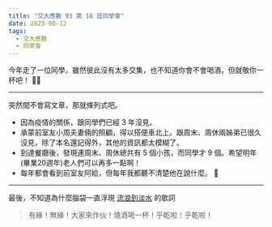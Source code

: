 ```yaml
---
title: "交大應數 93 第 18 屆同學會"
date: 2023-08-12
tags:
  - 交大應數
  - 同學會
---
```


今年走了一位同學。雖然彼此沒有太多交集，也不知道你會不會喝酒，但就敬你一杯吧！ 🍻💐

---

突然間不會寫文章，那就條列式吧。

+ 因為疫情的關係，跟同學們已經 3 年沒見。
+ 承蒙前室友小周夫妻倆的照顧，得以搭便車北上。跟周末、周休兩姊弟已很久沒見，除了本名還記得外，其他的資訊都太模糊了。
+ 到達餐廳後，發現連周末、周休總共有 5 個小孩，而同學才 9 個。希望明年(畢業20週年)老人們可以再多一點啊！
+ 每年都會看到前室友阿給，但每年我都聽不清楚他在說什麼。 🤪

---

最後，不知道為什麼腦袋一直浮現 [流浪到淡水](https://www.youtube.com/watch?v=9plPMDcD4dU) 的歌詞

> 有緣！無緣！大家來作伙！燒酒喝一杯！乎乾啦！乎乾啦！